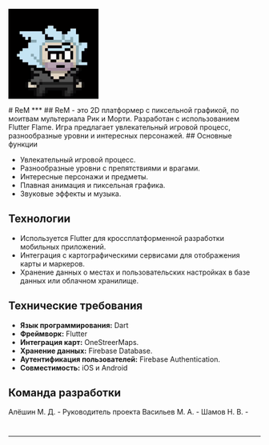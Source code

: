 <p> <img align = "center" alt = "gif" src = "https://github.com/lil-nas-why/flutter_games/blob/main/animation.gif" widht = "600" height = "180"/> </p>
# ReM
***
## 
ReM - это 2D платформер с пиксельной графикой, по моитвам мультериала Рик и Морти. Разработан с использованием Flutter Flame. Игра предлагает увлекательный игровой процесс, разнообразные уровни и интересных персонажей.
## Основные функции

- Увлекательный игровой процесс.
- Разнообразные уровни с препятствиями и врагами.
- Интересные персонажи и предметы.
- Плавная анимация и пиксельная графика.
- Звуковые эффекты и музыка.

## Технологии

- Используется Flutter для кроссплатформенной разработки мобильных приложений.
- Интеграция с картографическими сервисами для отображения карты и маркеров.
- Хранение данных о местах и пользовательских настройках в базе данных или облачном хранилище.
## Технические требования

- **Язык программирования:** Dart
- **Фреймворк:** Flutter
- **Интеграция карт:** OneStreerMaps.
- **Хранение данных:** Firebase Database.
- **Аутентификация пользователей:** Firebase Authentication.
- **Совместимость:** iOS и Android
## Команда разработки

Алёшин М. Д. - Руководитель проекта
Васильев М. A. - 
Шамов Н. В. - 
#
***
